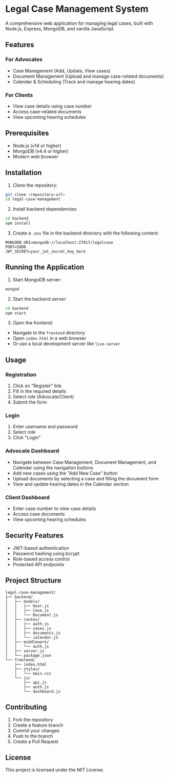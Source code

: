 # Legal Case Management System

A comprehensive web application for managing legal cases, built with Node.js, Express, MongoDB, and vanilla JavaScript.

## Features

### For Advocates
- Case Management (Add, Update, View cases)
- Document Management (Upload and manage case-related documents)
- Calendar & Scheduling (Track and manage hearing dates)

### For Clients
- View case details using case number
- Access case-related documents
- View upcoming hearing schedules

## Prerequisites

- Node.js (v14 or higher)
- MongoDB (v4.4 or higher)
- Modern web browser

## Installation

1. Clone the repository:
```bash
git clone <repository-url>
cd legal-case-management
```

2. Install backend dependencies:
```bash
cd backend
npm install
```

3. Create a `.env` file in the backend directory with the following content:
```
MONGODB_URI=mongodb://localhost:27017/legalcase
PORT=5000
JWT_SECRET=your_jwt_secret_key_here
```

## Running the Application

1. Start MongoDB server:
```bash
mongod
```

2. Start the backend server:
```bash
cd backend
npm start
```

3. Open the frontend:
- Navigate to the `frontend` directory
- Open `index.html` in a web browser
- Or use a local development server like `live-server`

## Usage

### Registration
1. Click on "Register" link
2. Fill in the required details
3. Select role (Advocate/Client)
4. Submit the form

### Login
1. Enter username and password
2. Select role
3. Click "Login"

### Advocate Dashboard
- Navigate between Case Management, Document Management, and Calendar using the navigation buttons
- Add new cases using the "Add New Case" button
- Upload documents by selecting a case and filling the document form
- View and update hearing dates in the Calendar section

### Client Dashboard
- Enter case number to view case details
- Access case documents
- View upcoming hearing schedules

## Security Features

- JWT-based authentication
- Password hashing using bcrypt
- Role-based access control
- Protected API endpoints

## Project Structure

```
legal-case-management/
├── backend/
│   ├── models/
│   │   ├── User.js
│   │   ├── Case.js
│   │   └── Document.js
│   ├── routes/
│   │   ├── auth.js
│   │   ├── cases.js
│   │   ├── documents.js
│   │   └── calendar.js
│   ├── middleware/
│   │   └── auth.js
│   ├── server.js
│   └── package.json
└── frontend/
    ├── index.html
    ├── styles/
    │   └── main.css
    └── js/
        ├── api.js
        ├── auth.js
        └── dashboard.js
```

## Contributing

1. Fork the repository
2. Create a feature branch
3. Commit your changes
4. Push to the branch
5. Create a Pull Request

## License

This project is licensed under the MIT License. 
